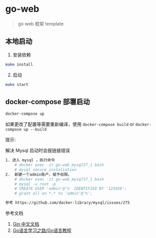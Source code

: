 # go-web
> go web 框架 template


## 本地启动
1. 安装依赖

```bash
make install
```

2. 启动

```bash
make start
```

## docker-compose 部署启动

```bash
docker-compose up
```
如果更改了配置等需要重新编译，使用 `docker-compose build` or `docker-compose up --build`

提示: 

解决 Mysql 启动时会报链接错误
```bash
1. 进入 mysql ，执行命令
	# docker exec -it go-web_mysql57_1 bash
	# mysql_secure_installation
2.  新建一个admin账户，赋予权限。
    # docker exec -it go-web_mysql57_1 bash
    # mysql -u root -p
    # CREATE USER 'admin'@'%' IDENTIFIED BY '123456';
    # grant all on *.* to 'admin'@'%';

参考 https://github.com/docker-library/mysql/issues/275

```


参考文档
1. [Gin 中文文档](http://www.kancloud.cn:8080/shuangdeyu/gin_book/949415)
2. [Go语言学习之路/Go语言教程](https://www.liwenzhou.com/posts/Go/go_menu/)